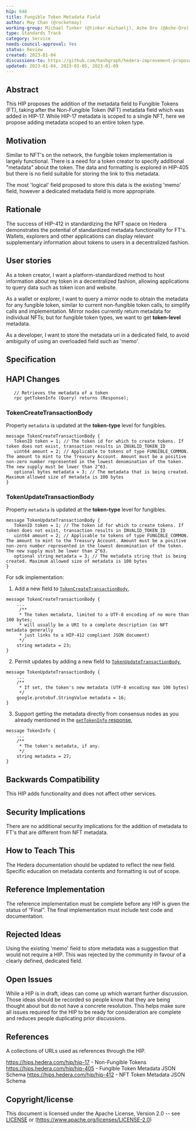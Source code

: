 ```yaml
---
hip: 646
title: Fungible Token Metadata Field
author: May Chan (@rocketmay)
working-group: Michael Tinker (@tinker-michaelj), Ashe Oro (@Ashe-Oro), Michael Garber (@mgarbs)
type: Standards Track
category: Service
needs-council-approval: Yes
status: Review
created: 2023-01-04
discussions-to: https://github.com/hashgraph/hedera-improvement-proposal/discussions/627
updated: 2023-01-04, 2023-01-05, 2023-01-09
---
```


## Abstract

This HIP proposes the addition of the metadata field to Fungible Tokens (FT), taking after the Non-Fungible Token (NFT) metadata field which was added in HIP-17. While HIP-17 metadata is scoped to a single NFT, here we propose adding metadata scoped to an entire token type.

## Motivation

Similar to NFT's on the network, the fungible token implementation is largely functional. There is a need for a token creator to specify additional "metadata" about the token. The data and formatting is explored in HIP-405 but there is no field suitable for storing the link to this metadata. 

The most 'logical' field proposed to store this data is the existing 'memo' field, however a dedicated metadata field is more appropriate.

## Rationale

The success of HIP-412 in standardizing the NFT space on Hedera demonstrates the potential of standardized metadata functionality for FT's. Wallets, explorers and other applications can display relevant supplementary information about tokens to users in a decentralized fashion.

## User stories

As a token creator, I want a platform-standardized method to host information about my token in a decentralized fashion, allowing applications to query data such as token icon and website.

As a wallet or explorer, I want to query a mirror node to obtain the metadata for any fungible token, similar to current non-fungible token calls, to simplify calls and implementation. Mirror nodes currently return metadata for individual NFTs; but for fungible token types, we want to get **token-level** metadata.

As a developer, I want to store the metadata uri in a dedicated field, to avoid ambiguity of using an overloaded field such as 'memo'.
  
## Specification

## HAPI Changes

```
   // Retrieves the metadata of a token
   rpc getTokenInfo (Query) returns (Response);
```

### TokenCreateTransactionBody
Property `metadata` is updated at the **token-type** level for fungibles.
```
message TokenCreateTransactionBody {
   TokenID token = 1; // The token id for which to create tokens. If token does not exist, transaction results in INVALID_TOKEN_ID
   uint64 amount = 2; // Applicable to tokens of type FUNGIBLE_COMMON. The amount to mint to the Treasury Account. Amount must be a positive non-zero number represented in the lowest denomination of the token. The new supply must be lower than 2^63.
   optional bytes metadata = 3; // The metadata that is being created. Maximum allowed size of metadata is 100 bytes
}
```


### TokenUpdateTransactionBody
Property `metadata` is updated at the **token-type** level for fungibles.
```
message TokenUpdateTransactionBody {
   TokenID token = 1; // The token id for which to create tokens. If token does not exist, transaction results in INVALID_TOKEN_ID
   uint64 amount = 2; // Applicable to tokens of type FUNGIBLE_COMMON. The amount to mint to the Treasury Account. Amount must be a positive non-zero number represented in the lowest denomination of the token. The new supply must be lower than 2^63.
   optional string metadata = 3; // The metadata string that is being created. Maximum allowed size of metadata is 100 bytes
}
```
For sdk implementation:

1. Add a new field to [`TokenCreateTransactionBody`](https://github.com/hashgraph/hedera-protobufs/blob/main/services/token_create.proto),
```
message TokenCreateTransactionBody {
    ...
     /**
     * The token metadata, limited to a UTF-8 encoding of no more than 100 bytes;
     * will usually be a URI to a complete description (as NFT metadata generally
     * just links to a HIP-412 compliant JSON document)
     */
    string metadata = 23;
}
```

2. Permit updates by adding a new field to [`TokenUpdateTransactionBody`](https://github.com/hashgraph/hedera-protobufs/blob/main/services/token_update.proto),
```
message TokenUpdateTransactionBody {
    ...
    /**
     * If set, the token's new metadata (UTF-8 encoding max 100 bytes)
     */
    google.protobuf.StringValue metadata = 16;
}
```

3. Support getting the metadata directly from consensus nodes as you already mentioned in the [`getTokenInfo` response](https://github.com/hashgraph/hedera-protobufs/blob/main/services/token_get_info.proto),
```
message TokenInfo {
    ...
    /**
     * The token's metadata, if any.
     */
    string metadata = 27;
}
```

## Backwards Compatibility

This HIP adds functionality and does not affect other services.

## Security Implications

There are no additional security implications for the addition of metadata to FT's that are different from NFT metadata.

## How to Teach This

The Hedera documentation should be updated to reflect the new field. Specific education on metadata contents and formatting is out of scope. 

## Reference Implementation

The reference implementation must be complete before any HIP is given the status of “Final”. The final implementation must include test code and documentation.

## Rejected Ideas

Using the existing 'memo' field to store metadata was a suggestion that would not require a HIP. This was rejected by the community in favour of a clearly defined, dedicated field.

## Open Issues

While a HIP is in draft, ideas can come up which warrant further discussion. Those ideas should be recorded so people know that they are being thought about but do not have a concrete resolution. This helps make sure all issues required for the HIP to be ready for consideration are complete and reduces people duplicating prior discussions.

## References

A collections of URLs used as references through the HIP.

https://hips.hedera.com/hip/hip-17 - Non-Fungible Tokens
https://hips.hedera.com/hip/hip-405 - Fungible Token Metadata JSON Schema
https://hips.hedera.com/hip/hip-412 - NFT Token Metadata JSON Schema

## Copyright/license

This document is licensed under the Apache License, Version 2.0 -- see [LICENSE](../LICENSE) or (https://www.apache.org/licenses/LICENSE-2.0)
